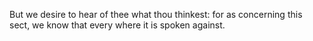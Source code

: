 But we desire to hear of thee what thou thinkest: for as concerning this sect, we know that every where it is spoken against.

